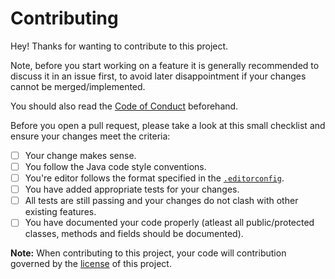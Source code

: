 # Contributing

Hey! Thanks for wanting to contribute to this project.

Note, before you start working on a feature it is generally recommended to discuss it in an issue first,
to avoid later disappointment if your changes cannot be merged/implemented.

You should also read the [Code of Conduct](https://github.com/TASSIA710/commons/blob/main/docs/CODE_OF_CONDUCT.md) beforehand.

Before you open a pull request,
please take a look at this small checklist and ensure your changes meet the criteria:

- [ ] Your change makes sense.
- [ ] You follow the Java code style conventions.
- [ ] You're editor follows the format specified in the [`.editorconfig`](https://github.com/TASSIA710/commons/blob/main/.editorconfig).
- [ ] You have added appropriate tests for your changes.
- [ ] All tests are still passing and your changes do not clash with other existing features.
- [ ] You have documented your code properly (atleast all public/protected classes, methods and fields should be documented).

**Note:** When contributing to this project, your code will contribution governed by the [license](https://github.com/TASSIA710/commons/blob/main/LICENSE) of this project.

